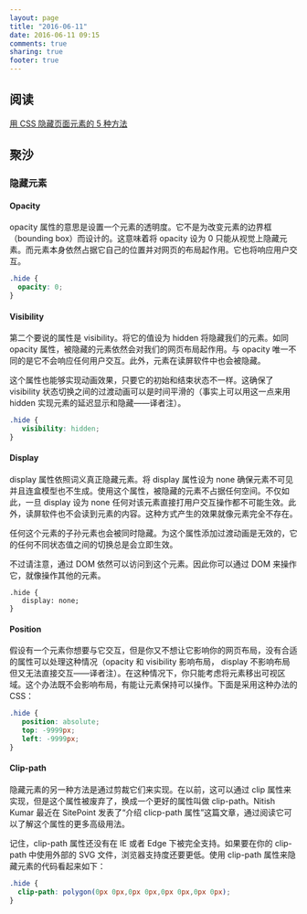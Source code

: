 ```yaml
---
layout: page
title: "2016-06-11"
date: 2016-06-11 09:15
comments: true
sharing: true
footer: true
---
```


## 阅读

[用 CSS 隐藏页面元素的 5 种方法](http://www.zcfy.cc/article/457)


## 聚沙

### 隐藏元素

#### Opacity

opacity 属性的意思是设置一个元素的透明度。它不是为改变元素的边界框（bounding box）而设计的。这意味着将 opacity 设为 0 只能从视觉上隐藏元素。而元素本身依然占据它自己的位置并对网页的布局起作用。它也将响应用户交互。

```css
.hide {
  opacity: 0;
}
```

#### Visibility

第二个要说的属性是 visibility。将它的值设为 hidden 将隐藏我们的元素。如同 opacity 属性，被隐藏的元素依然会对我们的网页布局起作用。与 opacity 唯一不同的是它不会响应任何用户交互。此外，元素在读屏软件中也会被隐藏。

这个属性也能够实现动画效果，只要它的初始和结束状态不一样。这确保了 visibility 状态切换之间的过渡动画可以是时间平滑的（事实上可以用这一点来用 hidden 实现元素的延迟显示和隐藏——译者注）。

```css
.hide {
   visibility: hidden;
}
```

#### Display

display 属性依照词义真正隐藏元素。将 display 属性设为 none 确保元素不可见并且连盒模型也不生成。使用这个属性，被隐藏的元素不占据任何空间。不仅如此，一旦 display 设为 none 任何对该元素直接打用户交互操作都不可能生效。此外，读屏软件也不会读到元素的内容。这种方式产生的效果就像元素完全不存在。

任何这个元素的子孙元素也会被同时隐藏。为这个属性添加过渡动画是无效的，它的任何不同状态值之间的切换总是会立即生效。

不过请注意，通过 DOM 依然可以访问到这个元素。因此你可以通过 DOM 来操作它，就像操作其他的元素。

```
.hide {
   display: none;
}
```

#### Position

假设有一个元素你想要与它交互，但是你又不想让它影响你的网页布局，没有合适的属性可以处理这种情况（opacity 和 visibility 影响布局， display 不影响布局但又无法直接交互——译者注）。在这种情况下，你只能考虑将元素移出可视区域。这个办法既不会影响布局，有能让元素保持可以操作。下面是采用这种办法的 CSS：

```css
.hide {
   position: absolute;
   top: -9999px;
   left: -9999px;
}
```

#### Clip-path

隐藏元素的另一种方法是通过剪裁它们来实现。在以前，这可以通过 clip 属性来实现，但是这个属性被废弃了，换成一个更好的属性叫做 clip-path。Nitish Kumar 最近在 SitePoint 发表了“介绍 clicp-path 属性”这篇文章，通过阅读它可以了解这个属性的更多高级用法。

记住，clip-path 属性还没有在 IE 或者 Edge 下被完全支持。如果要在你的 clip-path 中使用外部的 SVG 文件，浏览器支持度还要更低。使用 clip-path 属性来隐藏元素的代码看起来如下：

```css
.hide {
  clip-path: polygon(0px 0px,0px 0px,0px 0px,0px 0px);
}
```
